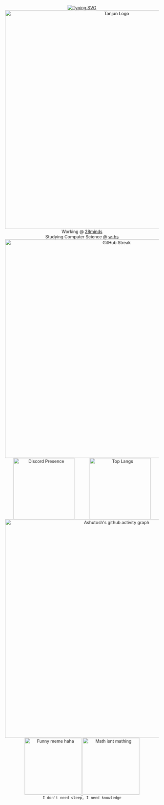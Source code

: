 <div align="center">
    <div>
        <a href="https://git.io/typing-svg"><img src="https://readme-typing-svg.demolab.com?font=Fira+Code&weight=800&size=18&pause=500&center=true&vCenter=true&repeat=false&random=true&width=450&lines=Lead+Developer+%26+Project+Manager+of+Tanjun" alt="Typing SVG" /></a>
        <a href="https://docs.tanjun.bot" style="text-decoration: none; color: black;">
            <img src="https://media.discordapp.net/attachments/890276921668161546/1257090747027427418/344394887-a3fdde70-b402-4a9c-89f3-35083942837e.png?ex=6683247d&is=6681d2fd&hm=70d79201d5d2f7cfe1ffe4f89098aacda20b72e4711d8a018f82694e6dbb1c53&=&format=webp&quality=lossless" alt="Tanjun Logo" width="715">
        </a>
    </div>
    <div>
        Working @ <a href="https://28minds.com">28minds</a>
    </div>
    <div>
        Studying Computer Science @ <a href="https://www.w-hs.de">w-hs</a>
    </div>
    <a href="https://git.io/streak-stats">
      <img src="https://streak-stats.demolab.com?user=EntchenEric&theme=highcontrast&hide_border=true" alt="GitHub Streak" width="715">
    </a>
  <div style="display: flex; justify-content: center; gap: 50px;">
    <a href="https://discord.com/users/471036610561966111">
      <img src="https://lanyard.cnrad.dev/api/471036610561966111" alt="Discord Presence"  height="200">
    </a>
    <a href="https://github.com/anuraghazra/github-readme-stats">
      <img src="https://github-readme-stats.vercel.app/api/wakatime?username=EntchenEric&langs_count=10" alt="Top Langs" height="200">
    </a>
  </div>
    <div>
    </div>
  <div>
    <a href="https://github.com/ashutosh00710/github-readme-activity-graph">
      <img src="https://github-readme-activity-graph.vercel.app/graph?username=entcheneric&theme=react-dark" alt="Ashutosh's github activity graph" width="715">
    </a>
  </div>
  <div>
    <a href="https://www.reddit.com/r/ProgrammerHumor/comments/1dpl8v2/lumpbaseddevelopment/">
        <img src="https://preview.redd.it/lumpbaseddevelopment-v0-kpqhlsdlc29d1.png?width=1080&crop=smart&auto=webp&s=cd1016a68b9c765ca686dfb046434538e6d34713" alt="Funny meme haha" height="186">
    </a>
    <a href="https://www.reddit.com/r/ProgrammerHumor/comments/1do1p9u/mathsinjs/">
        <img src="https://preview.redd.it/j4bxujgopo8d1.png?auto=webp&s=f9e7946a092f9e8105e00f606a90a76fade72d2f" alt="Math isnt mathing" height="186">
    </a>
  </div>
  <div>
      <code>I don't need sleep, I need knowledge</code>
  </div>
</div>
